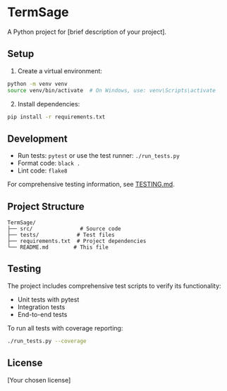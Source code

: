 # TermSage

A Python project for [brief description of your project].

## Setup

1. Create a virtual environment:
```bash
python -m venv venv
source venv/bin/activate  # On Windows, use: venv\Scripts\activate
```

2. Install dependencies:
```bash
pip install -r requirements.txt
```

## Development

- Run tests: `pytest` or use the test runner: `./run_tests.py`
- Format code: `black .`
- Lint code: `flake8`

For comprehensive testing information, see [TESTING.md](TESTING.md).

## Project Structure

```
TermSage/
├── src/               # Source code
├── tests/            # Test files
├── requirements.txt  # Project dependencies
└── README.md        # This file
```

## Testing

The project includes comprehensive test scripts to verify its functionality:

- Unit tests with pytest
- Integration tests
- End-to-end tests

To run all tests with coverage reporting:

```bash
./run_tests.py --coverage
```

## License

[Your chosen license] 